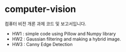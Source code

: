 # computer-vision
컴퓨터 비전 개론 과제 코드 및 보고서입니다.

- HW1 : simple code using Pillow and Numpy library
- HW2 : Gaussian filtering and making a hybrid image.
- HW3 : Canny Edge Detection